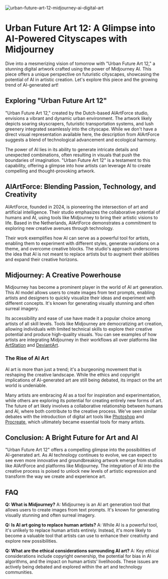 ![urban-future-art-12-midjourney-ai-digital-art](https://images.pexels.com/photos/33430153/pexels-photo-33430153.jpeg?auto=compress&cs=tinysrgb&fit=crop&h=627&w=1200)

# Urban Future Art 12: A Glimpse into AI-Powered Cityscapes with Midjourney

Dive into a mesmerizing vision of tomorrow with "Urban Future Art 12," a stunning digital artwork crafted using the power of Midjourney AI. This piece offers a unique perspective on futuristic cityscapes, showcasing the potential of AI in artistic creation. Let's explore this piece and the growing trend of AI-generated art!

## Exploring "Urban Future Art 12"

"Urban Future Art 12," created by the Dutch-based AIArtForce studio, envisions a vibrant and dynamic urban environment. The artwork likely depicts soaring skyscrapers, futuristic transportation systems, and lush greenery integrated seamlessly into the cityscape. While we don't have a direct visual representation available here, the description from AIArtForce suggests a blend of technological advancement and ecological harmony.

The power of AI lies in its ability to generate intricate details and unexpected combinations, often resulting in visuals that push the boundaries of imagination. "Urban Future Art 12" is a testament to this capability, offering a glimpse into how artists can leverage AI to create compelling and thought-provoking artwork.

## AIArtForce: Blending Passion, Technology, and Creativity

AIArtForce, founded in 2024, is pioneering the intersection of art and artificial intelligence. Their studio emphasizes the collaborative potential of humans and AI, using tools like Midjourney to bring their artistic visions to life. Based in the Netherlands, AIArtForce demonstrates a commitment to exploring new creative avenues through technology.

 Their work exemplifies how AI can serve as a powerful tool for artists, enabling them to experiment with different styles, generate variations on a theme, and overcome creative blocks. The studio's approach underscores the idea that AI is not meant to replace artists but to augment their abilities and expand their creative horizons.

## Midjourney: A Creative Powerhouse

Midjourney has become a prominent player in the world of AI art generation. This AI model allows users to create images from text prompts, enabling artists and designers to quickly visualize their ideas and experiment with different concepts.  It's known for generating visually stunning and often surreal imagery.

 Its accessibility and ease of use have made it a popular choice among artists of all skill levels. Tools like Midjourney are democratizing art creation, allowing individuals with limited technical skills to explore their creative potential and produce high-quality visuals.  You can see examples of how artists are integrating Midjourney in their workflows all over platforms like [ArtStation](https://www.artstation.com/) and [DeviantArt](https://www.deviantart.com/).

### The Rise of AI Art

AI art is more than just a trend; it's a burgeoning movement that is reshaping the creative landscape. While the ethics and copyright implications of AI-generated art are still being debated, its impact on the art world is undeniable.

Many artists are embracing AI as a tool for inspiration and experimentation, while others are exploring its potential for creating entirely new forms of art.  The future of art likely involves a collaborative relationship between humans and AI, where both contribute to the creative process.  We've seen similar debates with the introduction of digital art tools like [Photoshop](https://www.adobe.com/products/photoshop.html) and [Procreate](https://procreate.com/), which ultimately became essential tools for many artists.

## Conclusion: A Bright Future for Art and AI

"Urban Future Art 12" offers a compelling glimpse into the possibilities of AI-generated art. As AI technology continues to evolve, we can expect to see even more innovative and groundbreaking artwork emerge from studios like AIArtForce and platforms like Midjourney.  The integration of AI into the creative process is poised to unlock new levels of artistic expression and transform the way we create and experience art.

## FAQ

**Q: What is Midjourney?**
A: Midjourney is an AI art generation tool that allows users to create images from text prompts. It's known for generating visually stunning and often surreal imagery.

**Q: Is AI art going to replace human artists?**
A: While AI is a powerful tool, it's unlikely to replace human artists entirely. Instead, it's more likely to become a valuable tool that artists can use to enhance their creativity and explore new possibilities.

**Q: What are the ethical considerations surrounding AI art?**
A: Key ethical considerations include copyright ownership, the potential for bias in AI algorithms, and the impact on human artists' livelihoods. These issues are actively being debated and explored within the art and technology communities.